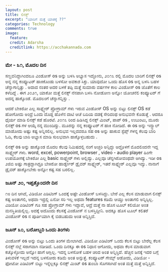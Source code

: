 ```yaml
---
layout: post
title: ಲಿನಕ್ಸ್
excerpt: "ಯಾರಿಗೆ ಮತ್ತೆ ಯಾತಕ್ಕೆ ??"
categories: Technology
comments: true
image:
  feature: 
  credit: Adarsha
  creditlink: https://acchakannada.com
---
```


### **ಮೇ - ೩೧, ಮೊದಲ ದಿನ** <br>
<p> ಸಣ್ಣವನಿದ್ದಾಗಿಂದಲೂ ವಿಂಡೋಸ್ os ಅನ್ನು  ಬಳಸಿ ಅಭ್ಯಾಸ ಇದ್ದೋನು, ೨೦೧೩ ರಲ್ಲಿ ಮೊದಲ ಬಾರಿಗೆ ಲಿನಕ್ಸ್ os  ಅನ್ನ ನನ್ನ ಕಂಪ್ಯೂಟರ್ ಹಾಕಿಕೊಂಡು ಬಳಸೋ ಅವಕಾಶ ಸಿಕ್ತು. ಯಾವುದೋ ಒಂದು ಹೊಸ os ಅನ್ನ ಬಳಸಿ ಬಹಳ ಚೆನ್ನಾಗಾನ್ಸಿತ್ತು  . ಅದಾದ ನಂತರ ಅದರ ಬಳಕೆ ತಪ್ಪಿ ಮತ್ತೆ ಸುಮಾರು ವರ್ಷಗಳ ಕಾಲ ವಿಂಡೋಸ್ os ಜೊತೆಗೆ ಕಾಲ ಕಳೆದಿದ್ದೆ . ಈಗ ೨೦೨೧, ಯಾಕೋ ಮತ್ತೆ ಲಿನಕ್ಸ್ ನೆನಪಾಗಿ ಬಳಸಿ ನೋಡೋಣ ಅನ್ನೋ ಯೋಚನೆಲಿ ಕಂಪ್ಯೂಟರ್ ಗೆ ಅದನ್ನ ಹಾಕ್ಕೊಂಡೆ. ಮೊದಲಂಗೆ ಚೆನ್ನಾಗನ್ನಿಸ್ತು . </p>

<p>
ಆದರೆ ಬೇಕಿರೋ ಎಲ್ಲ ಸಾಫ್ಟ್ವೇರ್ ಪ್ರೋಗ್ರಾಮ್ ಗಳು ಇರುವ ವಿಂಡೋಸ್ OS   ಅನ್ನು ಬಿಟ್ಟು ಲಿನಕ್ಸ್ OS  ಕಡೆ ಹೋಗೋದು ಅಂದ್ರೆ ಒಂದು ದೊಡ್ಡ ಹೊಳೆನ ದಾಟಿ ಆಚೆ ಬದಿಯ ದಡಕ್ಕೆ ಸೇರಿದಂಥ ಅನುಭವನೇ ಕೊಡುತ್ತೆ . ಆದರೂ ಧೈರ್ಯ ಮಾಡಿ ಲಿನಕ್ಸ್ ಕಡೆ ಹೊರಟೆ. 
೨೦೧೩ ರಿಂದ ಹಿಡಿಸಿದ್ದ ಲಿನಕ್ಸ್ ಮಿಂಟ್, ಪಾಪ್ os , ಉಬುಂಟು, ಮೂರು ಲಿನಕ್ಸ್ os ಗಳ ಆಯ್ಕೆ ನನ್ನ ಮುಂದಿದ್ವು. ಮೂರನ್ನು ನನ್ನ ಕಂಪ್ಯೂಟರ್ ಗೆ ಹಾಕಿ ನೋಡಿದೆ. ಈ os ಅನ್ನು ಇನ್ಸ್ಟಾಲ್ ಮಾಡೋದು ಅಷ್ಟು ಕಷ್ಟ ಅನ್ನಿಸಲಿಲ್ಲ. ಅನುಭವ ಇಲ್ಲದವರೂ ಸಹ os ಅನ್ನು ಹಾಕುವ ಸ್ಟೆಪ್ಸ್ ಗಳನ್ನ ಕೆಲವು ಬಾರಿ ಓದಿ, ಕೆಲವು ಬಾರಿ ಅಭ್ಯಾಸ ಮಾಡಿ ಸುಲಭವಾಗಿ ಹಾಕ್ಕೊಳ್ಳಬಹುದು . 
</p>

<p>ಲಿನಕ್ಸ್ os ಅನ್ನು ಹಾಕ್ಕೊಂಡ ಮೊದಲ ಕೆಲವು ನಿಮಿಷದಲ್ಲಿ ನಂಗೆ ಅಚ್ಚರಿ ಅನ್ಸಿದ್ದು ಅದ್ರೊಳಗೆ ಮೊದಲಿಂದನೇ ಇದ್ದ ಸಾಫ್ಟ್ವೇರ್ ಗಳು. word, excel, powerpoint, browser , video - audio player ಹಿಂಗೇ ಉಪಯೋಗಕ್ಕೆ ಬೇಕಿರೋ ಎಲ್ಲ basic ಸಾಫ್ಟ್ವೇರ್ ಗಳು ಅಲ್ಲಿದ್ವು. ಎಲ್ಲವೂ ಚೆನ್ನಗಿರೋವಂಥವೇ ಆಗಿದ್ವು. ಇಡೀ os ೨ಜಿಬಿ ಅಷ್ಟು ಗಾತ್ರದ್ದಾಗಿದ್ರೂ ಬೇಕಿರೋ ಹಾರ್ಡ್ವೇರ್ ಡ್ರೈವರ್ ಸಾಫ್ಟ್ವೇರ್, ಇತರೆ ಸಾಫ್ಟ್ವೇರ್ ಎಲ್ಲವೂ ಇದ್ವು. ನಾನಾಗೆ ಡ್ರೈವರ್ ಹಾಕ್ಕೋಬೇಕು ಅನ್ನೋ ಕಷ್ಟ ಸಹ ಬರಲಿಲ್ಲ. 
</p>

### **ಜೂನ್ ೨೦, ಇಪ್ಪತ್ತೊಂದನೇ ದಿನ** <br>
<p> ೧೮ ದಿನ ಆಗಿದೆ, ವಿಡಿಯೋ ಎಡಿಟಿಂಗ್ ಒಂದಕ್ಕೆ ಅಷ್ಟೇ ವಿಂಡೋಸ್ ಬಳಸಿದ್ದು. ಬೇರೆ ಎಲ್ಲ ಕೆಲಸ ಮಾಡುವಾಗ ಲಿನಕ್ಸ್ ಕಷ್ಟ ಅಂತಾಗಲಿ, ಅಥವಾ ಇದ್ರಲ್ಲಿ ಏನೋ ಸರಿ ಇಲ್ಲ ಅಥವಾ features ಕಡಿಮೆ ಆಯ್ತು ಅಂತಾಗಲಿ ಅನ್ನಿಸ್ಸಿಲ್ಲ. ವಿಡಿಯೋ ಎಡಿಟಿಂಗ್ ಗೂ ಸಹ ಪ್ರೋಗ್ರಾಮ್ ಗಳು ಇದ್ದಾವೆ, ಆದ್ರೆ ಮತ್ತೆ ನಾ ಹೊಸ ಟೂಲ್ ಕಲಿಯೋ ಅಂತ ಮನಸ್ಥಿತಿಯಲ್ಲಿಲ್ಲ. ಅದಕ್ಕೆ ಅದೊಂದು ಕೆಲಸಕ್ಕೆ ವಿಂಡೋಸ್ ನ ಬಳಸ್ತಿದ್ದೀನಿ. ಅದಕ್ಕೂ ಹೊಸ ಟೂಲ್ ಕಲಿತರೆ ವಿಂಡೋಸ್ os  ನ ಪೂರ್ತಿಯಾಗಿ ಕೈ ಬಿಡಬಹುದು  ಅಂತ ಅನ್ನಿಸ್ತಿದೆ. </p>

### **ಜೂನ್ ೩೦, ಬರೋಬ್ಬರಿ ಒಂದು ತಿಂಗಳು** <br>

<p> ವಿಂಡೋಸ್ os ಅನ್ನು ಬಿಟ್ಟು ಒಂದು ತಿಂಗಳ ಮೇಲಾಗಿದೆ. ವಿಡಿಯೋ ಎಡಿಟಿಂಗ್ ಒಂದು ಕೆಲಸ ಬಿಟ್ಟು ಬೇರೆಲ್ಲ ಕೆಲಸ ಲಿನಕ್ಸ್ ನಲ್ಲೆ ಸರಾಗವಾಗಿ ನಡೀತಿದೆ. ಒಂದು ದಿನಕ್ಕೂ ಈ os ನಿಧಾನ ಆಗೋದು, ಅಥವಾ ಕೆಲಸ ಮಾಡುವಾಗ ಕಚ್ಕೊಳ್ಳೋದು ಅನ್ನೋ ಹಾಗೆ ಆಗ್ಲಿಲ್ಲ. ಇದನ್ನ ಬಳಸೋಕೆ ಬಹಳ ಚಂದ ಅಂತ ಅನ್ನಿಸ್ತಿದೆ. ಹೆಚ್ಚಿನ ಜನಕ್ಕೆ ಇದರ ಬಗ್ಗೆ ತಿಳುವಳಿಕೆ ಇಲ್ಲದೆ ಇದನ್ನ ಬಳಸೋರು ಕಡಿಮೆ ಅಂತ ಅನ್ಸುತ್ತೆ. ಕಂಪ್ಯೂಟರ್ ಗೇಮ್ಸ್  ಆಡೋದು, ವಿಡಿಯೋ - ಫೋಟೋ ಎಡಿಟಿಂಗ್ ಬಿಟ್ಟು ಇನ್ನೆಲ್ಲಕ್ಕೂ ಲಿನಕ್ಸ್ ಮಿಂಟ್ os ತುಂಬಾ ಸೊಗಸಾಗಿದೆ ಅಂತ ಮತ್ತೆ ಮತ್ತೆ ಅನ್ನಿಸ್ತಿದೆ.  </p>